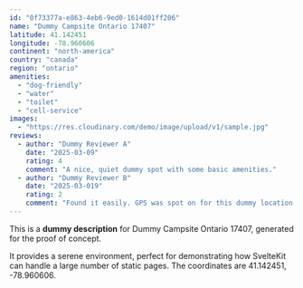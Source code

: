```yaml
---
id: "0f73377a-e863-4eb6-9ed0-1614d01ff206"
name: "Dummy Campsite Ontario 17407"
latitude: 41.142451
longitude: -78.960606
continent: "north-america"
country: "canada"
region: "ontario"
amenities:
  - "dog-friendly"
  - "water"
  - "toilet"
  - "cell-service"
images:
  - "https://res.cloudinary.com/demo/image/upload/v1/sample.jpg"
reviews:
  - author: "Dummy Reviewer A"
    date: "2025-03-09"
    rating: 4
    comment: "A nice, quiet dummy spot with some basic amenities."
  - author: "Dummy Reviewer B"
    date: "2025-03-019"
    rating: 2
    comment: "Found it easily. GPS was spot on for this dummy location."
---
```


This is a **dummy description** for Dummy Campsite Ontario 17407, generated for the proof of concept.

It provides a serene environment, perfect for demonstrating how SvelteKit can handle a large number of static pages. The coordinates are 41.142451, -78.960606.
